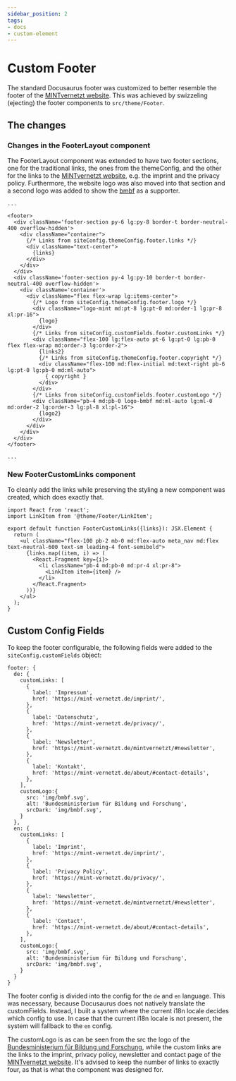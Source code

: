 ```yaml
---
sidebar_position: 2
tags:
- docs
- custom-element
---
```


# Custom Footer
The standard Docusaurus footer was customized to better resemble the footer of the [MINTvernetzt website](https://mint-vernetzt.de/). This
was achieved by swizzeling (ejecting) the footer components to `src/theme/Footer`.

## The changes

### Changes in the FooterLayout component
The FooterLayout component was extended to have two footer sections, one for the traditional links, the ones from the themeConfig,
and the other for the links to the [MINTvernetzt website](https://mint-vernetzt.de/), e.g. the imprint and the privacy policy. Furthermore,
the website logo was also moved into that section and a second logo was added to show the [bmbf](https://bmbf.de) as a supporter.

```tsx
...

<footer>
  <div className='footer-section py-6 lg:py-8 border-t border-neutral-400 overflow-hidden'>
    <div className="container">
      {/* Links from siteConfig.themeConfig.footer.links */}
      <div className="text-center">
        {links}
      </div>
    </div>
  </div>
  <div className='footer-section py-4 lg:py-10 border-t border-neutral-400 overflow-hidden'>
    <div className='container'>
      <div className="flex flex-wrap lg:items-center">
        {/* Logo from siteConfig.themeConfig.footer.logo */}
        <div className="logo-mint md:pt-8 lg:pt-0 md:order-1 lg:pr-8 xl:pr-16">
          {logo}
        </div>
        {/* Links from siteConfig.customFields.footer.customLinks */}
        <div className="flex-100 lg:flex-auto pt-6 lg:pt-0 lg:pb-0 flex flex-wrap md:order-3 lg:order-2">
          {links2}
          {/* Links from siteConfig.themeConfig.footer.copyright */}
          <div className="flex-100 md:flex-initial md:text-right pb-6 lg:pt-0 lg:pb-0 md:ml-auto">
            { copyright }
          </div>
        </div>
        {/* Links from siteConfig.customFields.footer.customLogo */}
        <div className="pb-4 md:pb-0 logo-bmbf md:ml-auto lg:ml-0 md:order-2 lg:order-3 lg:pl-8 xl:pl-16">
          {logo2}
        </div>
      </div>
    </div>
  </div>
</footer>

...
```

### New FooterCustomLinks component
To cleanly add the links while preserving the styling a new component was created, which does exactly that.

```tsx
import React from 'react';
import LinkItem from '@theme/Footer/LinkItem';

export default function FooterCustomLinks({links}): JSX.Element {
  return (
    <ul className="flex-100 pb-2 mb-0 md:flex-auto meta_nav md:flex text-neutral-600 text-sm leading-4 font-semibold">
      {links.map((item, i) => (
        <React.Fragment key={i}>
          <li className="pb-4 md:pb-0 md:pr-4 xl:pr-8">
            <LinkItem item={item} />
          </li>
        </React.Fragment>
      ))}
    </ul>
  );
}
```

## Custom Config Fields
To keep the footer configurable, the following fields were added to the `siteConfig.customFields` object:

```
footer: {
  de: {
    customLinks: [
      {
        label: 'Impressum',
        href: 'https://mint-vernetzt.de/imprint/',
      },
      {
        label: 'Datenschutz',
        href: 'https://mint-vernetzt.de/privacy/',
      },
      {
        label: 'Newsletter',
        href: 'https://mint-vernetzt.de/mintvernetzt/#newsletter',
      },
      {
        label: 'Kontakt',
        href: 'https://mint-vernetzt.de/about/#contact-details',
      },
    ],
    customLogo:{
      src: 'img/bmbf.svg',
      alt: 'Bundesministerium für Bildung und Forschung',
      srcDark: 'img/bmbf.svg',
    }
  },
  en: {
    customLinks: [
      {
        label: 'Imprint',
        href: 'https://mint-vernetzt.de/imprint/',
      },
      {
        label: 'Privacy Policy',
        href: 'https://mint-vernetzt.de/privacy/',
      },
      {
        label: 'Newsletter',
        href: 'https://mint-vernetzt.de/mintvernetzt/#newsletter',
      },
      {
        label: 'Contact',
        href: 'https://mint-vernetzt.de/about/#contact-details',
      },
    ],
    customLogo:{
      src: 'img/bmbf.svg',
      alt: 'Bundesministerium für Bildung und Forschung',
      srcDark: 'img/bmbf.svg',
    }
  }
}
```
The footer config is divided into the config for the `de` and `en` language. This was necessary, because Docusaurus does not natively translate the customFields.
Instead, I built a system where the current i18n locale decides which config to use. In case that the current i18n locale is not present, the
system will fallback to the `en` config.

The customLogo is as can be seen from the src the logo of the [Bundesministerium für Bildung und Forschung](https://www.bmbf.de/), while
the custom links are the links to the imprint, privacy policy, newsletter and contact page of the [MINTvernetzt website](https://mint-vernetzt.de/).
It's advised to keep the number of links to exactly four, as that is what the component was designed for.